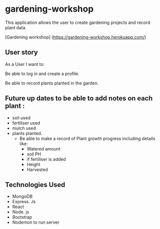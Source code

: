 # gardening-workshop

This application allows the user to create gardening projects and record plant data.

[Gardening workshop] (https://gardening-workshop.herokuapp.com/)

## User story
As a User I want to: 

Be able to log in and create a profile. 

Be able to record plants planted in the garden.

## Future up dates to be able to add notes on each plant :
* soil used 
* fertiliser used 
* mulch used
* plants planted.
    * Be able to make a record of Plant growth progress including details like:
        * Watered amount 
        * soil PH 
        * if fertiliser is added
        * Height 
        * Harvested

## Technologies Used

* MongoDB
* Express. Js
* React
* Node. js
* Bootstrap
* Nodemon to run server

